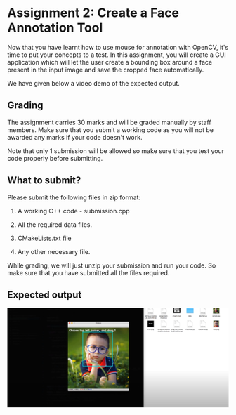 # Assignment 2: Create a Face Annotation Tool
Now that you have learnt how to use mouse for annotation with OpenCV, it's time to put your concepts to a test. In this assignment, you will create a GUI application which will let the user create a bounding box around a face present in the input image and save the cropped face automatically.

We have given below a video demo of the expected output.

## Grading
The assignment carries 30 marks and will be graded manually by staff members. Make sure that you submit a working code as you will not be awarded any marks if your code doesn't work.

Note that only 1 submission will be allowed so make sure that you test your code properly before submitting.

## What to submit?
Please submit the following files in zip format:

1. A working C++ code - submission.cpp

2. All the required data files.

3. CMakeLists.txt file

4. Any other necessary file.

While grading, we will just unzip your submission and run your code. So make sure that you have submitted all the files required.


## Expected output
[![Crop image and save same](images/expected-output.png)](https://youtu.be/66w4VdklWaA)